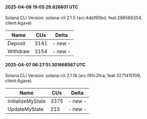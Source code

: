 #### 2025-04-08 19:05:29.826601 UTC

Solana CLI Version: solana-cli 2.1.5 (src:4da190bd; feat:288566304, client:Agave)

| Name | CUs | Delta |
|------|------|-------|
| Deposit | 3141 | - new - |
| Withdraw | 3154 | - new - |

#### 2025-04-07 06:27:51.301668567 UTC

Solana CLI Version: solana-cli 2.1.18 (src:f91c2fca; feat:3271415109, client:Agave)

| Name              | CUs  | Delta   |
| ----------------- | ---- | ------- |
| InitializeMyState | 3375 | - new - |
| UpdateMyState     | 215  | - new - |
